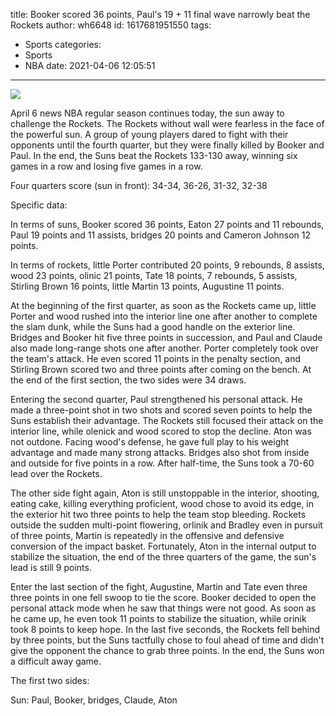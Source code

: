 title: Booker scored 36 points, Paul's 19 + 11 final wave narrowly beat the Rockets
author: wh6648
id: 1617681951550
tags: 
- Sports
categories: 
- Sports
- NBA
date: 2021-04-06 12:05:51
---
![](https://p5.itc.cn/images01/20210406/a0b68c684e244a0985c89ef9c794d347.jpeg)


April 6 news NBA regular season continues today, the sun away to challenge the Rockets. The Rockets without wall were fearless in the face of the powerful sun. A group of young players dared to fight with their opponents until the fourth quarter, but they were finally killed by Booker and Paul. In the end, the Suns beat the Rockets 133-130 away, winning six games in a row and losing five games in a row.

Four quarters score (sun in front): 34-34, 36-26, 31-32, 32-38

Specific data:

In terms of suns, Booker scored 36 points, Eaton 27 points and 11 rebounds, Paul 19 points and 11 assists, bridges 20 points and Cameron Johnson 12 points.

In terms of rockets, little Porter contributed 20 points, 9 rebounds, 8 assists, wood 23 points, olinic 21 points, Tate 18 points, 7 rebounds, 5 assists, Stirling Brown 16 points, little Martin 13 points, Augustine 11 points.

At the beginning of the first quarter, as soon as the Rockets came up, little Porter and wood rushed into the interior line one after another to complete the slam dunk, while the Suns had a good handle on the exterior line. Bridges and Booker hit five three points in succession, and Paul and Claude also made long-range shots one after another. Porter completely took over the team's attack. He even scored 11 points in the penalty section, and Stirling Brown scored two and three points after coming on the bench. At the end of the first section, the two sides were 34 draws.

Entering the second quarter, Paul strengthened his personal attack. He made a three-point shot in two shots and scored seven points to help the Suns establish their advantage. The Rockets still focused their attack on the interior line, while olenick and wood scored to stop the decline. Aton was not outdone. Facing wood's defense, he gave full play to his weight advantage and made many strong attacks. Bridges also shot from inside and outside for five points in a row. After half-time, the Suns took a 70-60 lead over the Rockets.

The other side fight again, Aton is still unstoppable in the interior, shooting, eating cake, killing everything proficient, wood chose to avoid its edge, in the exterior hit two three points to help the team stop bleeding. Rockets outside the sudden multi-point flowering, orlinik and Bradley even in pursuit of three points, Martin is repeatedly in the offensive and defensive conversion of the impact basket. Fortunately, Aton in the internal output to stabilize the situation, the end of the three quarters of the game, the sun's lead is still 9 points.

Enter the last section of the fight, Augustine, Martin and Tate even three three points in one fell swoop to tie the score. Booker decided to open the personal attack mode when he saw that things were not good. As soon as he came up, he even took 11 points to stabilize the situation, while orinik took 8 points to keep hope. In the last five seconds, the Rockets fell behind by three points, but the Suns tactfully chose to foul ahead of time and didn't give the opponent the chance to grab three points. In the end, the Suns won a difficult away game.

The first two sides:

Sun: Paul, Booker, bridges, Claude, Aton

